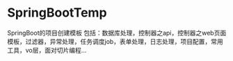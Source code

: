 # SpringBootTemp
SpringBoot的项目创建模板
包括：数据库处理，控制器之api，控制器之web页面模板，过滤器，异常处理，任务调度job，表单处理，日志处理，项目配置，常用工具，vo层，面对切片编程...
